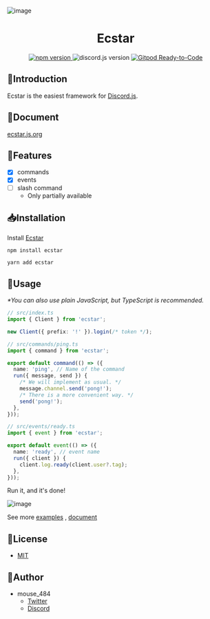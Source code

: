 ![image](https://user-images.githubusercontent.com/38714187/72132993-bb2ab900-33c3-11ea-9ddc-c3dd7feba787.png)

<h1 align="center">Ecstar</h1>

<p align="center">
  <a href="https://www.npmjs.com/package/ecstar">
    <img src="https://img.shields.io/npm/v/ecstar" alt="npm version" />
  </a>
  <a>
    <img src="https://img.shields.io/npm/dependency-version/ecstar/discord.js" alt="discord.js version">
  </a>
  <a href="https://gitpod.io/from-referrer/">
    <img
      src="https://img.shields.io/badge/Gitpod-ready--to--code-908a85?logo=gitpod"
      alt="Gitpod Ready-to-Code"
    />
  </a>
</p>

## 📃Introduction

Ecstar is the easiest framework for [Discord.js](https://github.com/discordjs/discord.js).

## 📖Document

[ecstar.js.org](https://ecstar.js.org/)

## 🎉Features

- [x] commands
- [x] events
- [ ] slash command
  - Only partially available

## 📥Installation

Install [Ecstar](https://www.npmjs.com/package/ecstar)

```
npm install ecstar

yarn add ecstar
```

## 💬Usage

_\*You can also use plain JavaScript, but TypeScript is recommended._

```ts
// src/index.ts
import { Client } from 'ecstar';

new Client({ prefix: '!' }).login(/* token */);
```

```ts
// src/commands/ping.ts
import { command } from 'ecstar';

export default command(() => ({
  name: 'ping', // Name of the command
  run({ message, send }) {
    /* We will implement as usual. */
    message.channel.send('pong!');
    /* There is a more convenient way. */
    send('pong!');
  },
}));
```

```ts
// src/events/ready.ts
import { event } from 'ecstar';

export default event(() => ({
  name: 'ready', // event name
  run({ client }) {
    client.log.ready(client.user?.tag);
  },
}));
```

Run it, and it's done!

![image](https://user-images.githubusercontent.com/38714187/197368797-9afd04b7-4b93-4048-b9e9-9a5e1b5b6a0d.png)

See more [examples](https://github.com/Ecstar-js/Ecstar/tree/main/examples) , [document](https://ecstar.js.org/)

## 🎫License

- [MIT](https://github.com/Ecstar-js/Ecstar/blob/main/LICENSE)

## 👀Author

- mouse_484
  - [Twitter](https://twitter.com/mouse_484)
  - [Discord](https://discord.gg/T4e5xbP)

